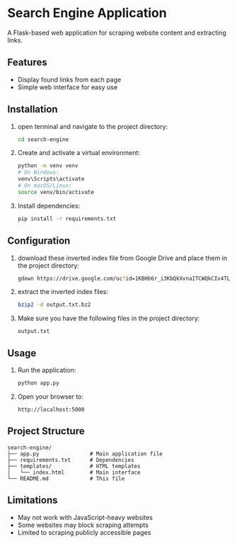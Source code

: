 # Search Engine Application

A Flask-based web application for scraping website content and extracting links.

## Features

- Display found links from each page
- Simple web interface for easy use

## Installation

1. open terminal and navigate to the project directory:

   ```bash
   cd search-engine
   ```

2. Create and activate a virtual environment:

   ```bash
   python -m venv venv
   # On Windows:
   venv\Scripts\activate
   # On macOS/Linux:
   source venv/bin/activate
   ```

3. Install dependencies:
   ```bash
   pip install -r requirements.txt
   ```

## Configuration

1. download these inverted index file from Google Drive and place them in the project directory:

   ```bash
   gdown https://drive.google.com/uc?id=1KBHb6r_i3KbQkXvnaITCWQkCIv4TLm_5

   ```

2. extract the inverted index files:

   ```bash
   bzip2 -d output.txt.bz2
   ```

3. Make sure you have the following files in the project directory:

   ```
   output.txt
   ```

## Usage

1. Run the application:

   ```bash
   python app.py
   ```

2. Open your browser to:

   ```
   http://localhost:5000
   ```

## Project Structure

```
search-engine/
├── app.py                # Main application file
├── requirements.txt      # Dependencies
├── templates/            # HTML templates
│   └── index.html        # Main interface
└── README.md             # This file
```

## Limitations

- May not work with JavaScript-heavy websites
- Some websites may block scraping attempts
- Limited to scraping publicly accessible pages
